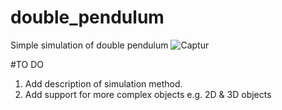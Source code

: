 # double_pendulum
Simple simulation of double pendulum
![Captur](https://user-images.githubusercontent.com/54220467/103695616-ef9b6b80-4f6a-11eb-99ac-085fb0ec0ef6.JPG)

#TO DO
1. Add description of simulation method.
2. Add support for more complex objects e.g. 2D & 3D objects
